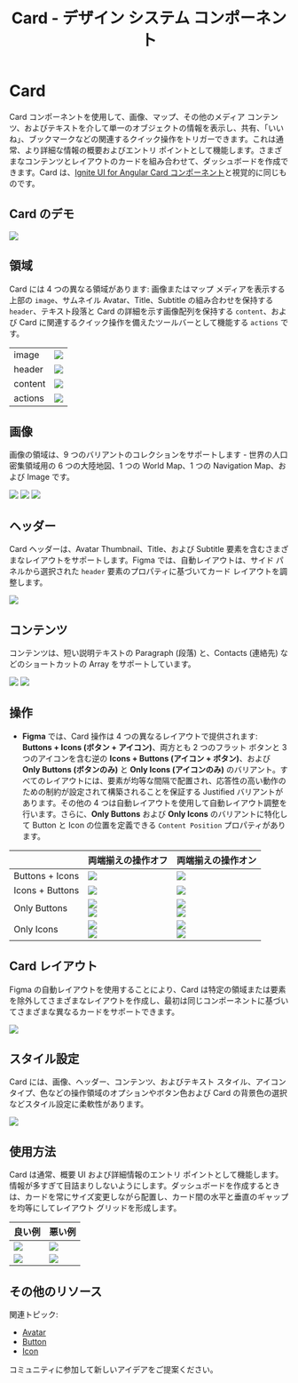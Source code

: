 ﻿---
title: Card - デザイン システム コンポーネント
_description: Card コンポーネント シンボルは、シングル オブジェクトを説明するための関連操作で拡張した画像とテキストを含みます。
_keywords: デザイン システム, デザイン システム UX, UI キット, Figma, Figma to Angular, Figma からコードをエクスポート, Figma to HTML, Figma UI キット, Ignite UI for Angular, Angular, Angular デザイン システム, Angular 用のデザイン キット, Figma HTML
_language: ja
---

# Card

Card コンポーネントを使用して、画像、マップ、その他のメディア コンテンツ、およびテキストを介して単一のオブジェクトの情報を表示し、共有、「いいね」、ブックマークなどの関連するクイック操作をトリガーできます。これは通常、より詳細な情報の概要およびエントリ ポイントとして機能します。さまざまなコンテンツとレイアウトのカードを組み合わせて、ダッシュボードを作成できます。Card は、[Ignite UI for Angular Card コンポーネント](https://jp.infragistics.com/products/ignite-ui-angular/angular/components/card.html)と視覚的に同じものです。

## Card のデモ

<img class="responsive-img" src="../images/card_demo.png" srcset="../images/card_demo@2x.png 2x" />

## 領域

Card には 4 つの異なる領域があります: 画像またはマップ メディアを表示する上部の `image`、サムネイル Avatar、Title、Subtitle の組み合わせを保持する `header`、テキスト段落と Card の詳細を示す画像配列を保持する `content`、および Card に関連するクイック操作を備えたツールバーとして機能する `actions` です。

|         |                                                                                                |
| ------- | ---------------------------------------------------------------------------------------------- |
| image   | <img class="responsive-img" src="../images/card_media_image.png" srcset="../images/card_media_image@2x.png 2x" /> |
| header  | <img class="responsive-img" src="../images/card_header.png" srcset="../images/card_header@2x.png 2x" /> |
| content | <img class="responsive-img" src="../images/card_content.png" srcset="../images/card_content@2x.png 2x" /> |
| actions | <img class="responsive-img" src="../images/card_actions_buttons_icons.png" srcset="../images/card_actions_buttons_icons@2x.png 2x" /> |

## 画像

画像の領域は、9 つのバリアントのコレクションをサポートします - 世界の人口密集領域用の 6 つの大陸地図、1 つの World Map、1 つの Navigation Map、および Image です。

<img class="responsive-img" src="../images/card_media_worldmap.png" srcset="../images/card_media_worldmap@2x.png 2x" />

<img class="responsive-img" src="../images/card_media_nav.png" srcset="../images/card_media_nav@2x.png 2x" />

<img class="responsive-img" src="../images/card_media_image.png" srcset="../images/card_media_image@2x.png 2x" />

## ヘッダー

Card ヘッダーは、Avatar Thumbnail、Title、および Subtitle 要素を含むさまざまなレイアウトをサポートします。Figma では、自動レイアウトは、サイド パネルから選択された `header` 要素のプロパティに基づいてカード レイアウトを調整します。

<img class="responsive-img" src="../images/card_header.png" srcset="../images/card_header@2x.png 2x" />

## コンテンツ

コンテンツは、短い説明テキストの Paragraph (段落) と、Contacts (連絡先) などのショートカットの Array をサポートしています。

<img class="responsive-img" src="../images/card_content_paragraph.png" srcset="../images/card_content_paragraph@2x.png 2x" />

<img class="responsive-img" src="../images/card_content_array.png" srcset="../images/card_content_array@2x.png 2x" />

## 操作

- **Figma** では、Card 操作は 4 つの異なるレイアウトで提供されます: **Buttons + Icons (ボタン + アイコン)**、両方とも 2 つのフラット ボタンと 3 つのアイコンを含む逆の **Icons + Buttons (アイコン + ボタン)**、および **Only Buttons (ボタンのみ)** と **Only Icons (アイコンのみ)** のバリアント。すべてのレイアウトには、要素が均等な間隔で配置され、応答性の高い動作のための制約が設定されて構築されることを保証する Justified バリアントがあります。その他の 4 つは自動レイアウトを使用して自動レイアウト調整を行います。さらに、**Only Buttons** および **Only Icons** のバリアントに特化して Button と Icon の位置を定義できる `Content Position` プロパティがあります。

|                   |  両端揃えの操作**オフ**                                            |  両端揃えの操作**オン**                                             |
| ----------------- | --------------------------------------------------------------------- | --------------------------------------------------------------------- |
| Buttons + Icons   | <img class="responsive-img" src="../images/card_actions_buttons_icons.png" srcset="../images/card_actions_buttons_icons@2x.png 2x" /> | <img class="responsive-img" src="../images/card_actions_just_buttons_icons.png" srcset="../images/card_actions_just_buttons_icons@2x.png 2x" /> |
| Icons + Buttons   | <img class="responsive-img" src="../images/card_actions_icons_buttons.png" srcset="../images/card_actions_icons_buttons@2x.png 2x" /> | <img class="responsive-img" src="../images/card_actions_just_icons_buttons.png" srcset="../images/card_actions_just_icons_buttons@2x.png 2x" /> |
| Only Buttons     | <img class="responsive-img" src="../images/card_actions_buttons_right.png" srcset="../images/card_actions_buttons_right@2x.png 2x" /> <div class="divider--half"></div> <img class="responsive-img" src="../images/card_actions_buttons_left.png" srcset="../images/card_actions_buttons_left@2x.png 2x" /> | <img class="responsive-img" src="../images/card_actions_just_buttons_right.png" srcset="../images/card_actions_just_buttons_right@2x.png 2x" /> <div class="divider--half"></div> <img class="responsive-img" src="../images/card_actions_just_buttons_left.png" srcset="../images/card_actions_just_buttons_left@2x.png 2x" /> |
| Only Icons        | <img class="responsive-img" src="../images/card_actions_icons_right.png" srcset="../images/card_actions_icons_right@2x.png 2x" /> <div class="divider--half"></div> <img class="responsive-img" src="../images/card_actions_icons_left.png" srcset="../images/card_actions_icons_left@2x.png 2x" /> | <img class="responsive-img" src="../images/card_actions_just_icons_right.png" srcset="../images/card_actions_just_icons_right@2x.png 2x" /> <div class="divider--half"></div> <img class="responsive-img" src="../images/card_actions_just_icons_left.png" srcset="../images/card_actions_just_icons_left@2x.png 2x" /> |

## Card レイアウト

Figma の自動レイアウトを使用することにより、Card は特定の領域または要素を除外してさまざまなレイアウトを作成し、最初は同じコンポーネントに基づいてさまざまな異なるカードをサポートできます。

<img class="responsive-img" src="../images/card_demo.png" srcset="../images/card_demo@2x.png 2x" />

## スタイル設定

Card には、画像、ヘッダー、コンテンツ、およびテキスト スタイル、アイコン タイプ、色などの操作領域のオプションやボタン色および Card の背景色の選択などスタイル設定に柔軟性があります。

<img class="responsive-img" src="../images/card_styling.png" srcset="../images/card_styling@2x.png 2x" />

## 使用方法

Card は通常、概要 UI および詳細情報のエントリ ポイントとして機能します。情報が多すぎて目詰まりしないようにします。ダッシュボードを作成するときは、カードを常にサイズ変更しながら配置し、カード間の水平と垂直のギャップを均等にしてレイアウト グリッドを形成します。

| 良い例                                                                         | 悪い例                                                                          |
| -------------------------------------------------------------------------- | ------------------------------------------------------------------------------ |
| <img class="responsive-img" src="../images/card_do1.png" srcset="../images/card_do1@2x.png 2x" /> | <img class="responsive-img" src="../images/card_dont1.png" srcset="../images/card_dont1@2x.png 2x" /> |
| <img class="responsive-img" src="../images/card_do2.png" srcset="../images/card_do2@2x.png 2x" /> | <img class="responsive-img" src="../images/card_dont2.png" srcset="../images/card_dont2@2x.png 2x" /> |

## その他のリソース

関連トピック:

- [Avatar](avatar.md)
- [Button](button.md)
- [Icon](icon.md)
  <div class="divider--half"></div>

コミュニティに参加して新しいアイデアをご提案ください。
